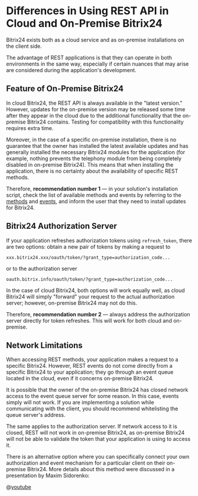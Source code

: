# Differences in Using REST API in Cloud and On-Premise Bitrix24

Bitrix24 exists both as a cloud service and as on-premise installations on the client side.

The advantage of REST applications is that they can operate in both environments in the same way, especially if certain nuances that may arise are considered during the application's development.

## Feature of On-Premise Bitrix24

In cloud Bitrix24, the REST API is always available in the "latest version." However, updates for the on-premise version may be released some time after they appear in the cloud due to the additional functionality that the on-premise Bitrix24 contains. Testing for compatibility with this functionality requires extra time.

Moreover, in the case of a specific on-premise installation, there is no guarantee that the owner has installed the latest available updates and has generally installed the necessary Bitrix24 modules for the application (for example, nothing prevents the telephony module from being completely disabled in on-premise Bitrix24). This means that when installing the application, there is no certainty about the availability of specific REST methods.

Therefore, **recommendation number 1** — in your solution's installation script, check the list of available methods and events by referring to the [methods](../common/system/methods.md) and [events](../events/events.md), and inform the user that they need to install updates for Bitrix24.

## Bitrix24 Authorization Server

If your application refreshes authorization tokens using `refresh_token`, there are two options: obtain a new pair of tokens by making a request to

```
xxx.bitrix24.xxx/oauth/token/?grant_type=authorization_code...
```

or to the authorization server

```
oauth.bitrix.info/oauth/token/?grant_type=authorization_code...
```

In the case of cloud Bitrix24, both options will work equally well, as cloud Bitrix24 will simply "forward" your request to the actual authorization server; however, on-premise Bitrix24 may not do this.

Therefore, **recommendation number 2** — always address the authorization server directly for token refreshes. This will work for both cloud and on-premise.

## Network Limitations

When accessing REST methods, your application makes a request to a specific Bitrix24. However, REST events do not come directly from a specific Bitrix24 to your application; they go through an event queue located in the cloud, even if it concerns on-premise Bitrix24.

It is possible that the owner of the on-premise Bitrix24 has closed network access to the event queue server for some reason. In this case, events simply will not work. If you are implementing a solution while communicating with the client, you should recommend whitelisting the queue server's address.

The same applies to the authorization server. If network access to it is closed, REST will not work in on-premise Bitrix24, as on-premise Bitrix24 will not be able to validate the token that your application is using to access it.

There is an alternative option where you can specifically connect your own authorization and event mechanism for a particular client on their on-premise Bitrix24. More details about this method were discussed in a presentation by Maxim Sidorenko:

@[youtube](https://www.youtube.com/watch?v=MtTVF9Vf0Wo)